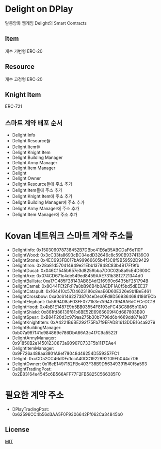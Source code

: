 # Delight on DPlay
탈중앙화 웹게임 Delight의 Smart Contracts

## Item
개수 가변형 ERC-20

## Resource
개수 고정형 ERC-20

## Knight Item
ERC-721

## 스마트 계약 배포 순서
- Delight Info
- Delight Resource들
- Delight Item들
- Delight Knight Item
- Delight Building Manager
- Delight Army Manager
- Delight Item Manager
- Delight
- Delight Owner
- Delight Resource들에 주소 추가
- Delight Item들에 주소 추가
- Delight Knight Item에 주소 추가
- Delight Building Manager에 주소 추가
- Delight Army Manager에 주소 추가
- Delight Item Manager에 주소 추가

# Kovan 네트워크 스마트 계약 주소들
- DelightInfo: 0x150306078738452B7DBbc41E6aB5ABCDaF6e110F
- DelightWood: 0x3cC33fa8693cBC34edD32646c8c590B9374139C0
- DelightStone: 0x4EC993FB017bA99966605b4f3C8f9B59592D9429
- DelightIron: 0x28a81d570414949e21Ebb137848C83b4B17Ff9fb
- DelightDucat: 0x046C1545b657e3d8259bba7D0C02b8a9cE4D600C
- DelightAxe: 0x074CD671c4de549ed8459AAE731b3812721344d0
- DelightBallista: 0xa17C485F28143AB8E4df216990c6435bF251794B
- DelightCamel: 0x8C44FEf2Fd17a8bB96B4b0AEDF1A0f5bd5dEEE37
- DelightCatapult: 0x164410c57D4623186c8eaE6D60E326e9b1BeE461
- DelightCrossbow: 0xa0c614622738704eDec0Fd9D569364684186fECb
- DelightElephant: 0x5694D8aF03FF077153e7A94373949A6dCFCeDC1B
- DelightHood: 0x4bB1E1487E9b5BB03554F8193eFC43C8865b10A0
- DelightShield: 0x861fd86136f81b6BE52E6965609f40d687803B90
- DelightSpear: 0xB84F20d3c979aa275b30b7798d6b4669dd871e87
- DelightKnightItem: 0xA4221B6BE292f75Fb7f9EFAD81613DDB164a9279
- DelightBuildingManager: 0xb07a997141c984869e786DbA66A3c4f7C9a5522f
- DelightArmyManager: 0x91850B2e1450123C873a90907C733F5b1117EAe4
- DelightItemManager: 0x9F726a488aa3801A9ef78048d46254D559357FC1
- Delight: 0xcCD52CC46dDFc1ccA40CC1922992109Fb044c7D6
- DelightOwner: 0x16eE1497152FBc403F38B9D56349391540f5a593
- DelightTradingPost: 0x2E83164e4545c6B566AFF77F2FB5825C566385F0

# 필요한 계약 주소
- DPlayTradingPost: 0x62596CC4b56d3AA5F0F9306642Ff062Ca34845b0

## License
[MIT](LICENSE)
